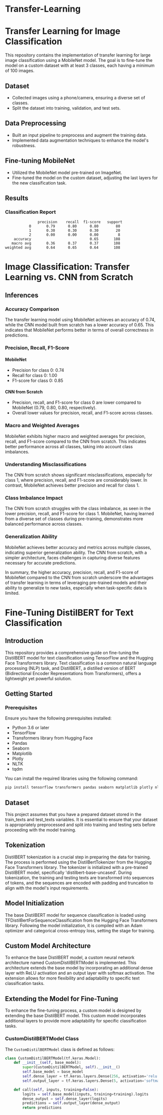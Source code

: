 # Transfer-Learning

# Transfer Learning for Image Classification

This repository contains the implementation of transfer learning for large image classification using a MobileNet model. The goal is to fine-tune the model on a custom dataset with at least 3 classes, each having a minimum of 100 images.

## Dataset

- Collected images using a phone/camera, ensuring a diverse set of classes.
- Split the dataset into training, validation, and test sets.

## Data Preprocessing

- Built an input pipeline to preprocess and augment the training data.
- Implemented data augmentation techniques to enhance the model's robustness.

## Fine-tuning MobileNet

- Utilized the MobileNet model pre-trained on ImageNet.
- Fine-tuned the model on the custom dataset, adjusting the last layers for the new classification task.

## Results

### Classification Report

```plaintext
               precision    recall  f1-score   support
           0       0.79      0.80      0.80        80
           1       0.30      0.30      0.30        20
           2       0.00      0.00      0.00         8
    accuracy                           0.65       108
   macro avg       0.36      0.37      0.37       108
weighted avg       0.64      0.65      0.64       108

```
# Image Classification: Transfer Learning vs. CNN from Scratch

## Inferences

### Accuracy Comparison

The transfer learning model using MobileNet achieves an accuracy of 0.74, while the CNN model built from scratch has a lower accuracy of 0.65. This indicates that MobileNet performs better in terms of overall correctness in predictions.

### Precision, Recall, F1-Score

#### MobileNet
- Precision for class 0: 0.74
- Recall for class 0: 1.00
- F1-score for class 0: 0.85

#### CNN from Scratch
- Precision, recall, and F1-score for class 0 are lower compared to MobileNet (0.79, 0.80, 0.80, respectively).
- Overall lower values for precision, recall, and F1-score across classes.

### Macro and Weighted Averages

MobileNet exhibits higher macro and weighted averages for precision, recall, and F1-score compared to the CNN from scratch. This indicates better performance across all classes, taking into account class imbalances.

### Understanding Misclassifications

The CNN from scratch shows significant misclassifications, especially for class 1, where precision, recall, and F1-score are considerably lower. In contrast, MobileNet achieves better precision and recall for class 1.

### Class Imbalance Impact

The CNN from scratch struggles with the class imbalance, as seen in the lower precision, recall, and F1-score for class 1. MobileNet, having learned from a diverse set of classes during pre-training, demonstrates more balanced performance across classes.

### Generalization Ability

MobileNet achieves better accuracy and metrics across multiple classes, indicating superior generalization ability. The CNN from scratch, with a simpler architecture, faces challenges in capturing diverse features necessary for accurate predictions.

In summary, the higher accuracy, precision, recall, and F1-score of MobileNet compared to the CNN from scratch underscore the advantages of transfer learning in terms of leveraging pre-trained models and their ability to generalize to new tasks, especially when task-specific data is limited.

# Fine-Tuning DistilBERT for Text Classification

## Introduction

This repository provides a comprehensive guide on fine-tuning the DistilBERT model for text classification using TensorFlow and the Hugging Face Transformers library. Text classification is a common natural language processing (NLP) task, and DistilBERT, a distilled version of BERT (Bidirectional Encoder Representations from Transformers), offers a lightweight yet powerful solution.

## Getting Started

### Prerequisites

Ensure you have the following prerequisites installed:

- Python 3.6 or later
- TensorFlow
- Transformers library from Hugging Face
- Pandas
- Seaborn
- Matplotlib
- Plotly
- NLTK
- tqdm

You can install the required libraries using the following command:
```bash
pip install tensorflow transformers pandas seaborn matplotlib plotly nltk tqdm
```

## Dataset
This project assumes that you have a prepared dataset stored in the train_texts and test_texts variables. It is essential to ensure that your dataset is appropriately preprocessed and split into training and testing sets before proceeding with the model training.

## Tokenization
DistilBERT tokenization is a crucial step in preparing the data for training. The process is performed using the DistilBertTokenizer from the Hugging Face Transformers library. The tokenizer is initialized with a pre-trained DistilBERT model, specifically 'distilbert-base-uncased'. During tokenization, the training and testing texts are transformed into sequences of tokens, and the sequences are encoded with padding and truncation to align with the model's input requirements.

## Model Initialization
The base DistilBERT model for sequence classification is loaded using TFDistilBertForSequenceClassification from the Hugging Face Transformers library. Following the model initialization, it is compiled with an Adam optimizer and categorical cross-entropy loss, setting the stage for training.

## Custom Model Architecture
To enhance the base DistilBERT model, a custom neural network architecture named CustomDistilBERTModel is implemented. This architecture extends the base model by incorporating an additional dense layer with ReLU activation and an output layer with softmax activation. The extension allows for more flexibility and adaptability to specific text classification tasks.

## Extending the Model for Fine-Tuning

To enhance the fine-tuning process, a custom model is designed by extending the base DistilBERT model. This custom model incorporates additional layers to provide more adaptability for specific classification tasks.

### CustomDistilBERTModel Class

The `CustomDistilBERTModel` class is defined as follows:

```python
class CustomDistilBERTModel(tf.keras.Model):
    def __init__(self, base_model):
        super(CustomDistilBERTModel, self).__init__()
        self.base_model = base_model
        self.dense_layer = tf.keras.layers.Dense(256, activation='relu')
        self.output_layer = tf.keras.layers.Dense(5, activation='softmax')

    def call(self, inputs, training=False):
        logits = self.base_model(inputs, training=training).logits
        dense_output = self.dense_layer(logits)
        predictions = self.output_layer(dense_output)
        return predictions
```



